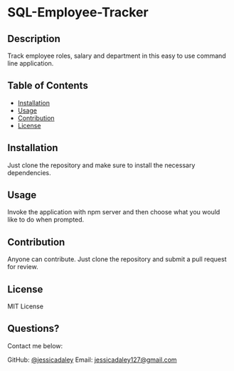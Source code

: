# SQL-Employee-Tracker

 ## Description 

  
  
  
  
  
  
  
  
  
  Track employee roles, salary and department in this easy to use command line application.
  ## Table of Contents
  * [Installation](#installation)
  * [Usage](#usage)
  * [Contribution](#contribution)
  * [License](#license)
  
  ## Installation
  
 
   Just clone the repository and make sure to install the necessary dependencies. </a> 
  
  ## Usage 
  
 
  Invoke the application with npm server and then choose what you would like to do when prompted.

  
  ## Contribution 
  
  
  Anyone can contribute. Just clone the repository and submit a pull request for review. 
  

  ## License 
  
  MIT License 
 
  ## Questions?
  
  Contact me below:
 
  GitHub: [@jessicadaley](https://api.github.com/users/jessicadaley)
   Email: jessicadaley127@gmail.com 
